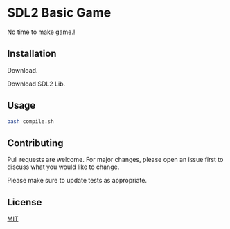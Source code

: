 # SDL2 Basic Game

No time to make game.!

## Installation

Download.

Download SDL2 Lib.


## Usage

```bash
bash compile.sh
```

## Contributing
Pull requests are welcome. For major changes, please open an issue first to discuss what you would like to change.

Please make sure to update tests as appropriate.

## License
[MIT](https://choosealicense.com/licenses/mit/)
